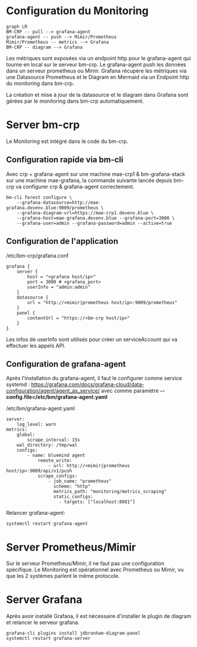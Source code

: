 # Configuration du Monitoring

```mermaid
graph LR
BM-CRP -- pull --> grafana-agent
grafana-agent -- push --> Mimir/Prometheus
Mimir/Prometheus -- metrics --> Grafana 
BM-CRP -- diagram --> Grafana
```

Les métriques sont exposées via un endpoint http pour le grafana-agent qui tourne en local sur le serveur bm-crp. Le grafana-agent push les données dans un serveur prometheus ou Mimir.
Grafana récupère les métriques via une Datasource Prometheus et le Diagram en Mermaid via un Endpoint http du monitoring dans bm-crp.

La création et mise à jour de la datasource et le diagram dans Grafana sont gérées par le monitoring dans bm-crp automatiquement.

# Server bm-crp

Le Monitoring est intégré dans le code du bm-crp. 

## Configuration rapide via bm-cli

Avec crp + grafana-agent sur une machine mae-crp1 & bm-grafana-stack sur une machine mae-grafana, la commande suivante lancée depuis bm-crp va configurer crp & grafana-agent correctement.

```
bm-cli forest configure \
    --grafana-datasource=http://mae-grafana.devenv.blue:9009/prometheus \
    --grafana-diagram-url=https://mae-crp1.devenv.blue \
    --grafana-host=mae-grafana.devenv.blue --grafana-port=3000 \
    --grafana-user=admin --grafana-password=admin --active=true
```

## Configuration de l'application

/etc/bm-crp/grafana.conf

```
grafana {
    server {
        host = "<grafana host/ip>"
        port = 3000 # <grafana_port>
        userInfo = "admin:admin"
    }
    datasource {
        url = "http://<mimir|prometheus host/ip>:9009/prometheus"
    }
    panel {
        contentUrl = "https://<bm-crp host/ip>"
    }
}
```

Les infos de userInfo sont utilisés pour créer un serviceAccount qui va effectuer les appels API.

## Configuration de grafana-agent

Après l'installation du grafana-agent, il faut le configurer comme service systemd :
https://grafana.com/docs/grafana-cloud/data-configuration/agent/agent_as_service/
avec comme paramètre  **--config.file=/etc/bm/grafana-agent.yaml**

/etc/bm/grafana-agent.yaml
```
server:
    log_level: warn
metrics:
    global:
        scrape_interval: 15s
    wal_directory: /tmp/wal
    configs:
        - name: bluemind agent
            remote_write:
                - url: http://<mimir|prometheus host/ip>:9009/api/v1/push
            scrape_configs:
                - job_name: "prometheus"
                  scheme: "http"
                  metrics_path: "monitoring/metrics_scraping"
                  static_configs:
                    - targets: ["localhost:8081"]
```

Relancer grafana-agent:
```
systemctl restart grafana-agent
```

# Server Prometheus/Mimir

Sur le serveur Prometheus/Mimir, il ne faut pas une configuration spécifique.
Le Monitoring est opérationnel avec Prometheus ou Mimir, vu que les 2 systèmes parlent le même protocole. 

# Server Grafana

Après avoir installé Grafana, il est nécessaire d'installer le plugin de diagram et 
relancer le serveur grafana.
```
grafana-cli plugins install jdbranham-diagram-panel
systemctl restart grafana-server
```
